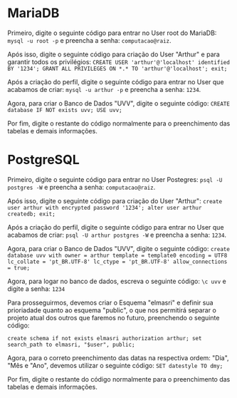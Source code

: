# MariaDB

Primeiro, digite o seguinte código para entrar no User root do MariaDB: `mysql -u root -p` e preencha a senha: `computacao@raiz`.

Após isso, digite o seguinte código para criação do User "Arthur" e para garantir todos os privilégios:
`CREATE USER 'arthur'@'localhost' identified BY '1234';
GRANT ALL PRIVILEGES ON *.* TO 'arthur'@'localhost';
exit;`

Após a criação do perfil, digite o seguinte código para entrar no User que acabamos de criar: `mysql -u arthur -p` e preencha a senha: `1234`.

Agora, para criar o Banco de Dados "UVV", digite o seguinte código:
`CREATE database IF NOT exists uvv;
USE uvv;`

Por fim, digite o restante do código normalmente para o preenchimento das tabelas e demais informações.


# PostgreSQL

Primeiro, digite o seguinte código para entrar no User Postegres: `psql -U postgres -W` e preencha a senha: `computacao@raiz`.

Após isso, digite o seguinte código para criação do User "Arthur":
`create user arthur with encrypted password '1234';
alter user arthur createdb;
exit;`

Após a criação do perfil, digite o seguinte código para entrar no User que acabamos de criar: `psql -U arthur postgres -W` e preencha a senha: `1234`.

Agora, para criar o Banco de Dados "UVV", digite o seguinte código:
`create database uvv
with owner = arthur
template = template0
encoding = UTF8
lc_collate = 'pt_BR.UTF-8'
lc_ctype = 'pt_BR.UTF-8'
allow_connections = true;`

Agora, para logar no banco de dados, escreva o seguinte código: `\c uvv` e digite a senha: `1234`

Para prosseguirmos, devemos criar o Esquema "elmasri" e definir sua prioriadade quanto ao esquema "public", o que nos permitirá separar o projeto atual dos outros que faremos no futuro, preenchendo o seguinte código:

`create schema if not exists elmasri authorization arthur;
set search_path to elmasri, "$user", public;`

Agora, para o correto preenchimento das datas na respectiva ordem: "Dia", "Mês e "Ano", devemos utilizar o seguinte código:
`SET datestyle TO dmy;`

Por fim, digite o restante do código normalmente para o preenchimento das tabelas e demais informações.
